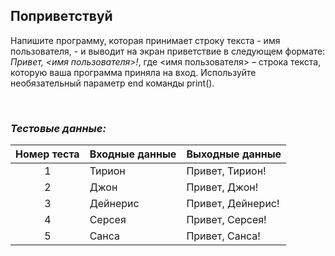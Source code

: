 ## Поприветствуй

Напишите программу, которая принимает строку текста - имя пользователя, - и выводит на экран приветствие в следующем
формате: *Привет, <имя пользователя>!*, где <имя пользователя> – строка текста, которую ваша программа приняла на вход. Используйте необязательный параметр end команды print().

<br>

### *Тестовые данные:*

| Номер теста | Входные данные | Выходные данные   |
|:-----------:|----------------|-------------------|
|      1      | Тирион         | Привет, Тирион!   |
|      2      | Джон           | Привет, Джон!     |
|      3      | Дейнерис       | Привет, Дейнерис! |
|      4      | Серсея         | Привет, Серсея!   |
|      5      | Санса          | Привет, Санса!    |